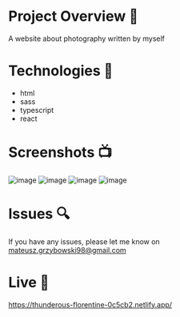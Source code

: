 # Project Overview 🎉
A website about photography written by myself 


# Technologies 🔧

- html
- sass
- typescript
- react 

# Screenshots 📺
![image](https://user-images.githubusercontent.com/61913031/185743083-806b2b7b-9a54-4eb5-b736-27dbf44a7eee.png)
![image](https://user-images.githubusercontent.com/61913031/185743088-86778a64-9050-472c-84ef-86f48c110304.png)
![image](https://user-images.githubusercontent.com/61913031/185743097-b05cff16-883a-429b-9433-a4b3ab710cdf.png)
![image](https://user-images.githubusercontent.com/61913031/185743103-40f1c932-c71b-4597-98f9-311bf1ff5dcc.png)

# Issues 🔍

If you have any issues, please let me know on mateusz.grzybowski98@gmail.com

# Live 📍

https://thunderous-florentine-0c5cb2.netlify.app/
